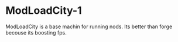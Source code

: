 # ModLoadCity-1
ModLoadCity is a base machin for running nods.
Its better than forge becouse its boosting fps.
